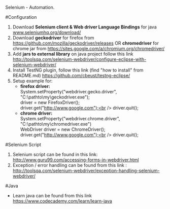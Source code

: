 Selenium - Automation. 

#Configuration
1. Download <b>Selenium client & Web driver Language Bindings</b> for java www.seleniumhq.org/download/
2. Download <b>geckodriver</b> for firefox from https://github.com/mozilla/geckodriver/releases OR <b>chromedriver</b> for chrome jar from https://sites.google.com/a/chromium.org/chromedriver/
3. Add <b>jars to external library</b> on java project follow this link http://toolsqa.com/selenium-webdriver/configure-eclipse-with-selenium-webdriver/
3. Install TestNG plugin, follow this link (find "how to install" from README.md) https://github.com/cbeust/testng-eclipse/
4. Setup example for:
   - <b>firefox driver:</b><br />
     System.setProperty("webdriver.gecko.driver", "C:\\pathto\\my\\geckodriver.exe");<br />
     driver = new FirefoxDriver();<br />
     driver.get("http://www.google.com");<br />
     driver.quit();<br />
   - <b>chrome driver:</b><br />
     System.setProperty("webdriver.chrome.driver", "C:\\pathto\\my\\chromedriver.exe")<br />
     WebDriver driver = new ChromeDriver();<br />
     driver.get("http://www.google.com");<br />
     driver.quit();<br />

#Selenium Script 

1. Selenium script can be found in this link: http://www.guru99.com/accessing-forms-in-webdriver.html
2. Exception / error handling can be found from this link : http://toolsqa.com/selenium-webdriver/exception-handling-selenium-webdriver/

#Java 

- Learn java can be found from this link https://www.codecademy.com/learn/learn-java

